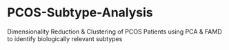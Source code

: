 # PCOS-Subtype-Analysis
Dimensionality Reduction &amp; Clustering of PCOS Patients using PCA &amp; FAMD to identify biologically relevant subtypes
